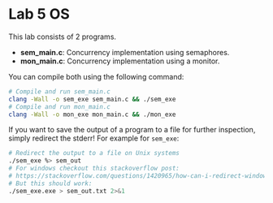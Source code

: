 # Lab 5 OS

This lab consists of 2 programs.

- **sem_main.c**: Concurrency implementation using semaphores.
- **mon_main.c**: Concurrency implementation using a monitor.

You can compile both using the following command:

```bash
# Compile and run sem_main.c
clang -Wall -o sem_exe sem_main.c && ./sem_exe
# Compile and run mon_main.c
clang -Wall -o mon_exe mon_main.c && ./mon_exe
```

If you want to save the output of a program to a file for further inspection,
simply redirect the stderr! For example for `sem_exe`:

```bash
# Redirect the output to a file on Unix systems
./sem_exe %> sem_out
# For windows checkout this stackoverflow post:
# https://stackoverflow.com/questions/1420965/how-can-i-redirect-windows-cmd-standard-output-and-standard-error-to-a-single-fi
# But this should work:
./sem_exe.exe > sem_out.txt 2>&1
```
